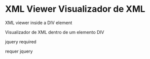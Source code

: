 XML Viewer
Visualizador de XML
=========

XML viewer inside a DIV element

Visualizador de XML dentro de um elemento DIV

jquery required

requer jquery
